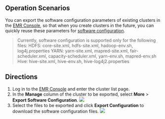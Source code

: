 ## Operation Scenarios
You can export the software configuration parameters of existing clusters in the [EMR Console](https://console.cloud.tencent.com/emr), so that when you create clusters in the future, you can quickly reuse these parameters for [software configuration](https://intl.cloud.tencent.com/document/product/1026/34530).
>Currently, software configuration is supported only for the following files:
HDFS: core-site.xml, hdfs-site.xml, hadoop-env.sh, log4j.properties
YARN: yarn-site.xml, mapred-site.xml, fair-scheduler.xml, capacity-scheduler.xml, yarn-env.sh, mapred-env.sh
Hive: hive-site.xml, hive-env.sh, hive-log4j2.properties

## Directions
1. Log in to the [EMR Console](https://console.cloud.tencent.com/emr) and enter the cluster list page.
2. In the **Manage** column of the cluster to be exported, select **More** > **Export Software Configuration**.
![](https://main.qcloudimg.com/raw/bc33820400f8ba275f2c810e6c4e5b0d.png)
3. Select the files to be exported and click **Export Configuration** to download the software configuration files.
![](https://main.qcloudimg.com/raw/b19caa18fa93fed5bb5b86bb944e85b9.png)
